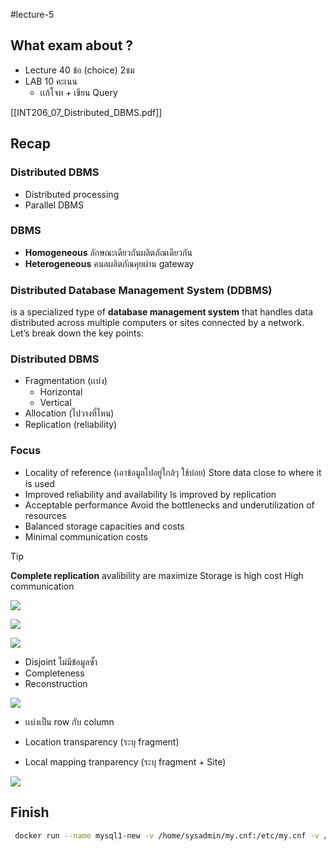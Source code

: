 #lecture-5 

## What exam about ?
- Lecture 40 ข้อ (choice) 2ชม
- LAB 10 คะเนน
	- เเก้โจท + เขียน Query

[[INT206_07_Distributed_DBMS.pdf]]


## Recap

### Distributed DBMS
- Distributed processing
- Parallel DBMS

### DBMS
- **Homogeneous** ลักษณะเดียวกันผลิตภัณเดียวกัน
- **Heterogeneous** คนลผลิตภัณคุยผ่าน gateway

### Distributed Database Management System (DDBMS) 
is a specialized type of **database management system** that handles data distributed across multiple computers or sites connected by a network. Let’s break down the key points:


### Distributed DBMS
- Fragmentation (เเบ่ง)
	- Horizontal
	- Vertical
- Allocation (ไปวางที่ไหน)
- Replication (reliability)
### Focus
- Locality of reference (เอาข้อมูลไปอยู่ใกล้ๆ ใช้บ่อย)
Store data close to where it is used
- Improved reliability and availability Is improved by replication
- Acceptable performance
Avoid the bottlenecks and underutilization of resources
- Balanced storage capacities and costs
- Minimal communication costs



>[!tip]
>**Complete replication** 
>avalibility are maximize
>Storage is high cost
>High communication


![](https://i.imgur.com/5rMzt7S.png)


![](https://i.imgur.com/3l4rlmt.png)


![](https://i.imgur.com/wY33lou.png)

- Disjoint ไม่มีข้อมูลซั้า
- Completeness
- Reconstruction


![](https://i.imgur.com/PwGHWpz.png)

- เเบ่งเป็น row กับ column


- Location transparency (ระบุ fragment)
- Local mapping tranparency (ระบุ fragment + Site)

![](https://i.imgur.com/o7hHNmo.png)

## Finish
```bash
 docker run --name mysql1-new -v /home/sysadmin/my.cnf:/etc/my.cnf -v /home/sysadmin/datadir/:/var/lib/mysql -e MYSQL_ROOT_PASSWORD=mysql -d -p 3307:3306 mysql/mysql-server
```